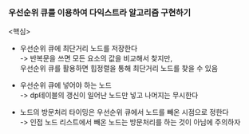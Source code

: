 ### 우선순위 큐를 이용하여 다익스트라 알고리즘 구현하기  

<핵심>  
- 우선순위 큐에 최단거리 노드를 저장한다  
-> 반복문을 쓰면 모든 요소의 값을 비교해서 찾지만,  
우선순위 큐를 활용하면 힙정렬을 통해 최단거리 노드를 찾을 수 있음  

- 우선순위 큐에 넣어야 하는 노드  
-> dp테이블의 갱신이 일어난 노드만 넣고 나머지는 무시한다

- 노드의 방문처리 타이밍은 우선순위 큐에서 노드를 빼온 시점으로 정한다  
-> 인접 노드 리스트에서 빼온 노드는 방문처리를 하는 것이 아님에 주의하자


